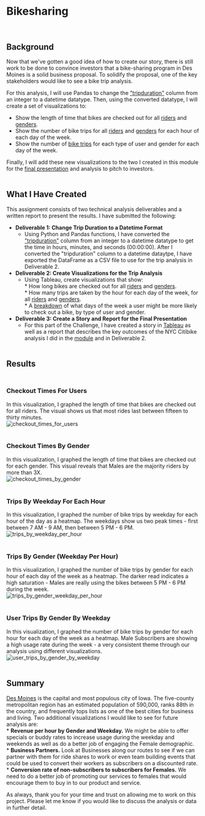 # Bikesharing<br><br>

## Background<br>
Now that we've gotten a good idea of how to create our story, there is still work to be done to convince investors that a bike-sharing program in Des Moines is a solid business proposal. To solidify the proposal, one of the key stakeholders would like to see a bike trip analysis.

For this analysis, I will use Pandas to change the ["tripduration"](https://github.com/whitneyshine/bikesharing/blob/main/NYC_Citibike_Challenge.ipynb) column from an integer to a datetime datatype. Then, using the converted datatype, I will create a set of visualizations to:

   * Show the length of time that bikes are checked out for all [riders](https://public.tableau.com/profile/whitney.shine#!/vizhome/NYCCitibikeChallenge_16218973329460/CheckoutTimesforUsers) and [genders](https://public.tableau.com/profile/whitney.shine#!/vizhome/NYCCitibikeChallenge_16218973329460/CheckoutTimesbyGender).<br>
   * Show the number of bike trips for all [riders](https://public.tableau.com/profile/whitney.shine#!/vizhome/NYCCitibikeChallenge_16218973329460/TripsByWeekdayPerHour) and [genders](https://public.tableau.com/profile/whitney.shine#!/vizhome/NYCCitibikeChallenge_16218973329460/CreatetheTripsbyGenderWeekdayperHour) for each hour of each day of the week.<br>
   * Show the number of [bike trips](https://public.tableau.com/profile/whitney.shine#!/vizhome/NYCCitibikeChallenge_16218973329460/UserTripsbyGenderbyWeekday) for each type of user and gender for each day of the week.<br>
 
 Finally, I will add these new visualizations to the two I created in this module for the [final presentation](https://public.tableau.com/profile/whitney.shine#!/vizhome/NYCCitibikeChallenge_16218973329460/NYCChallengeStory?publish=yes) and analysis to pitch to investors.<br><br>
 
## What I Have Created<br>
This assignment consists of two technical analysis deliverables and a written report to present the results. I have submitted the following:

  * **Deliverable 1: Change Trip Duration to a Datetime Format**<br>
      *  Using Python and Pandas functions, I have converted the ["tripduration"](https://github.com/whitneyshine/bikesharing/blob/main/NYC_Citibike_Challenge.ipynb) column from an integer to a datetime datatype to get the time in hours, minutes, and seconds (00:00:00). After I converted the "tripduration" column to a datetime dataytpe, I have exported the DataFrame as a CSV file to use for the trip analysis in Deliverable 2.<br>
  * **Deliverable 2: Create Visualizations for the Trip Analysis**<br>
      *  Using Tableau, create visualizations that show:<br>
              * How long bikes are checked out for all [riders](https://public.tableau.com/profile/whitney.shine#!/vizhome/NYCCitibikeChallenge_16218973329460/CheckoutTimesforUsers) and [genders](https://public.tableau.com/profile/whitney.shine#!/vizhome/NYCCitibikeChallenge_16218973329460/CheckoutTimesbyGender).<br>
              * How many trips are taken by the hour for each day of the week, for all [riders](https://public.tableau.com/profile/whitney.shine#!/vizhome/NYCCitibikeChallenge_16218973329460/TripsByWeekdayPerHour) and [genders](https://public.tableau.com/profile/whitney.shine#!/vizhome/NYCCitibikeChallenge_16218973329460/CreatetheTripsbyGenderWeekdayperHour).<br>
              * A [breakdown](https://public.tableau.com/profile/whitney.shine#!/vizhome/NYCCitibikeChallenge_16218973329460/UserTripsbyGenderbyWeekday) of what days of the week a user might be more likely to check out a bike, by type of user and gender.<br>
  * **Deliverable 3: Create a Story and Report for the Final Presentation**<br>
      * For this part of the Challenge, I have created a story in [Tableau](https://public.tableau.com/profile/whitney.shine#!/vizhome/NYCCitibikeChallenge_16218973329460/NYCChallengeStory?publish=yes) as well as a report that describes the key outcomes of the NYC Citibike analysis I did in the [module](https://public.tableau.com/profile/whitney.shine#!/vizhome/Module14-NYCCitibike/NYCStory) and in Deliverable 2. <br><br>

## Results<br><br>

### Checkout Times For Users<br>
In this visualization, I graphed the length of time that bikes are checked out for all riders. The visual shows us that most rides last between fifteen to thirty minutes.<br>
![checkout_times_for_users](checkout_times_for_users.png)<br><br>

### Checkout Times By Gender<br>
In this visualization, I graphed the length of time that bikes are checked out for each gender.  This visual reveals that Males are the majority riders by more than 3X.<br>
![checkout_times_by_gender](checkout_times_by_gender.png)<br><br>

### Trips By Weekday For Each Hour<br>
In this visualization, I graphed the number of bike trips by weekday for each hour of the day as a heatmap.  The weekdays show us two peak times - first between 7 AM - 9 AM, then between 5 PM - 6 PM.<br>
![trips_by_weekday_per_hour](trips_by_weekday_per_hour.png)<br><br>

### Trips By Gender (Weekday Per Hour)<br>
In this visualization, I graphed the number of bike trips by gender for each hour of each day of the week as a heatmap.  The darker read indicates a high saturation - Males are really using the bikes between 5 PM - 6 PM during the week.<br>
![trips_by_gender_weekday_per_hour](trips_by_gender_weekday_per_hour.png)<br><br>

### User Trips By Gender By Weekday<br>
In this visualization, I graphed the number of bike trips by gender for each hour for each day of the week as a heatmap.  Male Subscribers are showing a high usage rate during the week - a very consistent theme through our analysis using different visualizations.<br>
![user_trips_by_gender_by_weekday](user_trips_by_gender_by_weekday.png)<br><br>



### 

## Summary
[Des Moines](https://worldpopulationreview.com/en/us-cities/des-moines-ia-population) is the capital and most populous city of Iowa. The five-county metropolitan region has an estimated population of 590,000, ranks 88th in the country, and frequently tops lists as one of the best cities for business and living.  Two additional visualizations I would like to see for future analysis are:<br>
    * **Revenue per hour by Gender and Weekday.**  We might be able to offer specials or buddy rates to increase usage during the weekday and weekends as well as do a better job of engaging the Female demographic.<br>
    * **Business Partners.** Look at Businesses along our routes to see if we can partner with them for ride shares to work or even team building events that could be used to convert their workers as subscribers on a discounted rate.<br>
    * **Conversion rate of non-subscribers to subscribers for Females.**  We need to do a better job of promoting our services to females that would encourage them to buy in to our product and service.<br>
    
 As always, thank you for your time and trust on allowing me to work on this project.  Please let me know if you would like to discuss the analysis or data in further detail.


